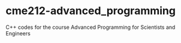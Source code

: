 # cme212-advanced_programming
C++ codes for the course Advanced Programming for Scientists and Engineers

